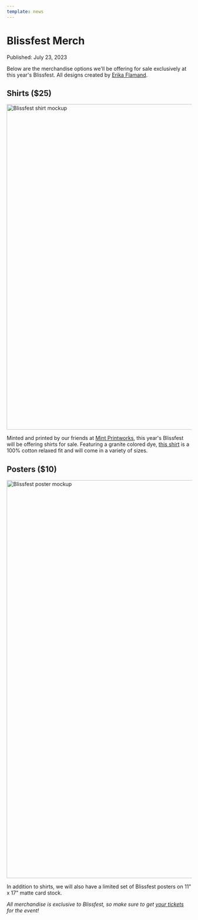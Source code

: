 ```yaml
---
template: news
---
```


# Blissfest Merch

<span class="publish-date">Published: July 23, 2023</span>

Below are the merchandise options we'll be offering for sale exclusively at this year's Blissfest.  All designs created by [Erika Flamand](https://www.behance.net/eflamand2ddb).

## Shirts ($25)

<img
  src="/assets/images/merch/blissfest-shirt-cross-section.webp"
  width="2000"
  height="883"
  alt="Blissfest shirt mockup"
/>

Minted and printed by our friends at [Mint Printworks](https://mintprintworks.com), this year's Blissfest will be offering shirts for sale.  Featuring a granite colored dye, [this shirt](https://www.ssactivewear.com/p/comfort_colors/1717) is a 100% cotton relaxed fit and will come in a variety of sizes.

## Posters ($10)

<img
  src="/assets/images/merch/blissfest-poster-frame-mockup.jpg"
  width="742"
  height="1080"
  loading="lazy"
  alt="Blissfest poster mockup"
/>

In addition to shirts, we will also have a limited set of Blissfest posters on 11" x 17" matte card stock.

_All merchandise is exclusive to Blissfest, so make sure to get [your tickets](/tickets/) for the event!_